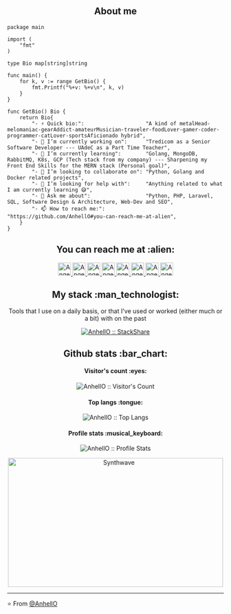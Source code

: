<h2 align="center">About me</h2>

```golang
package main

import (
	"fmt"
)

type Bio map[string]string

func main() {
	for k, v := range GetBio() {
		fmt.Printf("%+v: %+v\n", k, v)
	}
}

func GetBio() Bio {
	return Bio{
		"- ⚡ Quick bio:":                    "A kind of metalHead-melomaniac-gearAddict-amateurMusician-traveler-foodLover-gamer-coder-programmer-catLover-sportsAficionado hybrid",
		"- 🔭 I’m currently working on":      "Tredicom as a Senior Software Developer --- UAdeC as a Part Time Teacher",
		"- 🌱 I’m currently learning":        "Golang, MongoDB, RabbitMQ, K8s, GCP (Tech stack from my company) --- Sharpening my Front End Skills for the MERN stack (Personal goal)",
		"- 👯 I’m looking to collaborate on": "Python, Golang and Docker related projects",
		"- 🤔 I’m looking for help with":     "Anything related to what I am currently learning 😅",
		"- 💬 Ask me about":                  "Python, PHP, Laravel, SQL, Software Design & Architecture, Web-Dev and SEO",
		"- 📫 How to reach me:":              "https://github.com/AnhellO#you-can-reach-me-at-alien",
	}
}
```

<h2 align="center">You can reach me at :alien:</h2>

<p align="center">
  <a href="https://dev.to/anhello">
    <img src="https://d2fltix0v2e0sb.cloudfront.net/dev-badge.svg" alt="Angel Santiago Jaime Zavala's DEV Profile" height="30" width="30">
  </a>

  <a href="https://www.linkedin.com/in/angel-santiago-jaime-zavala-601813199/">
    <img src="https://www.vectorlogo.zone/logos/linkedin/linkedin-icon.svg" alt="Angel Santiago Jaime Zavala's LinkedIn Profile" height="30" width="30">
  </a>

  <a href="https://stackoverflow.com/users/2946413/angel-santiago-jaime-zavala?tab=profile">
    <img src="https://www.vectorlogo.zone/logos/stackoverflow/stackoverflow-icon.svg" alt="Angel Santiago Jaime Zavala's Stack Overflow Profile" height="30" width="30">
  </a>

  <a href="https://stackexchange.com/users/3525056/angel-santiago-jaime-zavala">
    <img src="https://www.vectorlogo.zone/logos/stackexchange/stackexchange-icon.svg" alt="Angel Santiago Jaime Zavala's Stack Exchange Profile" height="30" width="30">
  </a>

  <a href="https://stackshare.io/anhello">
    <img src="https://cdn.worldvectorlogo.com/logos/stackshare.svg" alt="Angel Santiago Jaime Zavala's StackShare Profile" height="30" width="30">
  </a>
  
  <a href="https://gitlab.com/AnhellO">
    <img src="https://www.vectorlogo.zone/logos/gitlab/gitlab-icon.svg" alt="Angel Santiago Jaime Zavala's GitLab Profile" height="30" width="30">
  </a>
  
  <a href="https://medium.com/@ajzavala">
    <img src="https://www.vectorlogo.zone/logos/medium/medium-tile.svg" alt="Angel Santiago Jaime Zavala's Medium Profile" height="30" width="30">
  </a>
  
  <a href="https://www.youtube.com/channel/UCPUwB4x7_6Dbvwsnfbe1yiQ">
    <img src="https://www.vectorlogo.zone/logos/youtube/youtube-icon.svg" alt="Angel Santiago Jaime Zavala's YouTube Channel" height="30" width="30">
  </a>
</p>

<h2 align="center">My stack :man_technologist:</h2>

<p align="center">Tools that I use on a daily basis, or that I've used or worked (either much or a bit) with on the past</p>
<p align="center">
  <a href="https://stackshare.io/anhello/my-personal-stack">
    <img src="http://img.shields.io/badge/tech-stack-0690fa.svg?style=flat" alt="AnhellO :: StackShare" />
  </a>
</p>

<h2 align="center">Github stats :bar_chart:</h2>

<h4 align="center">Visitor's count :eyes:</h4>

<p align="center"><img src="https://profile-counter.glitch.me/{AnhellO}/count.svg" alt="AnhellO :: Visitor's Count" /></p>

<h4 align="center">Top langs :tongue:</h4>

<p align="center"><img src="https://github-readme-stats.vercel.app/api/top-langs/?username=AnhellO&langs_count=10&theme=tokyonight&layout=compact" alt="AnhellO :: Top Langs" /></p>

<h4 align="center">Profile stats :musical_keyboard:</h4>

<p align="center"><img src="https://github-readme-stats.vercel.app/api?username=AnhellO&show_icons=true&theme=synthwave" alt="AnhellO :: Profile Stats" /></p>

<p align="center"><img src="https://thumbs.gfycat.com/GoodnaturedFondGaur-size_restricted.gif" alt="Synthwave" height="300" width="500"></p>


---

⭐️ From [@AnhellO](https://github.com/AnhellO)
